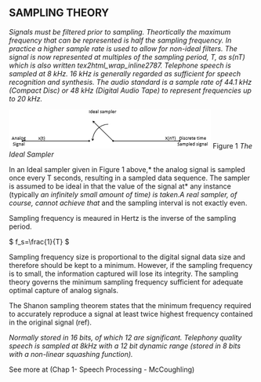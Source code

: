 
## SAMPLING THEORY

*Signals must be filtered prior to sampling. Theortically the maximum frequency that can be represented is half the sampling frequency. In practice a higher sample rate is used to allow for non-ideal filters.
The signal is now represented at multiples of the sampling period, T, as s(nT) which is also written tex2html_wrap_inline2787.
Telephone speech is sampled at 8 kHz. 16 kHz is generally regarded as sufficient for speech recognition and synthesis. The audio standard is a sample rate of 44.1 kHz (Compact Disc) or 48 kHz (Digital Audio Tape) to represent frequencies up to 20 kHz.*

![Figure 1 Ideal sampler](img/sampler.PNG)
Figure 1 *The Ideal Sampler*

In an Ideal sampler given in Figure 1 above,* the analog signal is sampled once every T seconds, resulting in a sampled data sequence.  The sampler is assumed to be ideal in that the value of the signal at* any instance (typically *an infinitely small amount of time) is taken.A real sampler, of course, cannot achieve that* and the sampling interval is not exactly even. 

Sampling frequency is meaured in Hertz is the inverse of the sampling period.

$ f_s=\frac{1}{T} $

Sampling frequency size is proportional to the digital signal data size and therefore should be kept to a minimum.  However, if the sampling frequency is to small, the information captured will lose its integrity.  The sampling theory governs the minimum sampling frequency sufficient for adequate optimal capture of analog signals.



The Shanon sampling theorem states that the minimum frequency required to accurately reproduce a signal at least twice highest frequency contained in the original signal (ref). 

*Normally stored in 16 bits, of which 12 are significant. Telephony quality speech is sampled at 8kHz with a 12 bit dynamic range (stored in 8 bits with a non-linear squashing function).*

See more at (Chap 1- Speech Processing - McCoughling)
